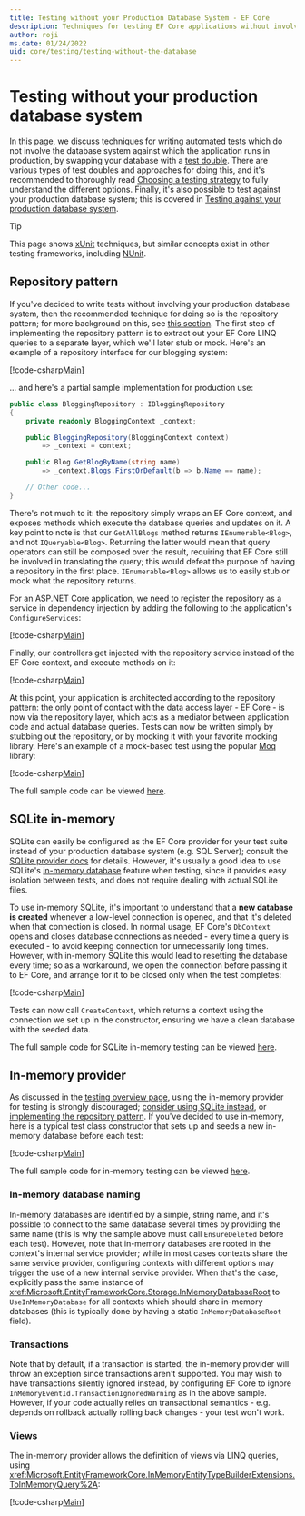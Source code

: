 ```yaml
---
title: Testing without your Production Database System - EF Core
description: Techniques for testing EF Core applications without involving  your production database system
author: roji
ms.date: 01/24/2022
uid: core/testing/testing-without-the-database
---
```

# Testing without your production database system

In this page, we discuss techniques for writing automated tests which do not involve the database system against which the application runs in production, by swapping your database with a [test double](https://en.wikipedia.org/wiki/Test_double). There are various types of test doubles and approaches for doing this, and it's recommended to thoroughly read [Choosing a testing strategy](xref:core/testing/choosing-a-testing-strategy) to fully understand the different options. Finally, it's also possible to test against your production database system; this is covered in [Testing against your production database system](xref:core/testing/testing-with-the-database).

> [!TIP]
> This page shows [xUnit](https://xunit.net/) techniques, but similar concepts exist in other testing frameworks, including [NUnit](https://nunit.org/).

## Repository pattern

If you've decided to write tests without involving your production database system, then the recommended technique for doing so is the repository pattern; for more background on this, see [this section](xref:core/testing/choosing-a-testing-strategy#repository-pattern). The first step of implementing the repository pattern is to extract out your EF Core LINQ queries to a separate layer, which we'll later stub or mock. Here's an example of a repository interface for our blogging system:

[!code-csharp[Main](../../../samples/core/Testing/BusinessLogic/IBloggingRepository.cs?name=IBloggingRepository)]

... and here's a partial sample implementation for production use:

```csharp
public class BloggingRepository : IBloggingRepository
{
    private readonly BloggingContext _context;

    public BloggingRepository(BloggingContext context)
        => _context = context;

    public Blog GetBlogByName(string name)
        => _context.Blogs.FirstOrDefault(b => b.Name == name);

    // Other code...
}
```

There's not much to it: the repository simply wraps an EF Core context, and exposes methods which execute the database queries and updates on it. A key point to note is that our `GetAllBlogs` method returns `IEnumerable<Blog>`, and not `IQueryable<Blog>`. Returning the latter would mean that query operators can still be composed over the result, requiring that EF Core still be involved in translating the query; this would defeat the purpose of having a repository in the first place. `IEnumerable<Blog>` allows us to easily stub or mock what the repository returns.

For an ASP.NET Core application, we need to register the repository as a service in dependency injection by adding the following to the application's `ConfigureServices`:

[!code-csharp[Main](../../../samples/core/Testing/BloggingWebApi/Startup.cs?name=RegisterRepositoryInDI)]

Finally, our controllers get injected with the repository service instead of the EF Core context, and execute methods on it:

[!code-csharp[Main](../../../samples/core/Testing/BloggingWebApi/Controllers/BloggingControllerWithRepository.cs?name=BloggingControllerWithRepository&highlight=8)]

At this point, your application is architected according to the repository pattern: the only point of contact with the data access layer - EF Core - is now via the repository layer, which acts as a mediator between application code and actual database queries. Tests can now be written simply by stubbing out the repository, or by mocking it with your favorite mocking library. Here's an example of a mock-based test using the popular [Moq](https://github.com/Moq/moq4) library:

[!code-csharp[Main](../../../samples/core/Testing/TestingWithoutTheDatabase/RepositoryBloggingControllerTest.cs?name=GetBlog)]

The full sample code can be viewed [here](https://github.com/dotnet/EntityFramework.Docs/blob/main/samples/core/Testing/TestingWithoutTheDatabase/RepositoryBloggingControllerTest.cs).

## SQLite in-memory

SQLite can easily be configured as the EF Core provider for your test suite instead of your production database system (e.g. SQL Server); consult the [SQLite provider docs](xref:core/providers/sqlite/index) for details. However, it's usually a good idea to use SQLite's [in-memory database](https://sqlite.org/inmemorydb.html) feature when testing, since it provides easy isolation between tests, and does not require dealing with actual SQLite files.

To use in-memory SQLite, it's important to understand that a **new database is created** whenever a low-level connection is opened, and that it's deleted when that connection is closed. In normal usage, EF Core's `DbContext` opens and closes database connections as needed - every time a query is executed - to avoid keeping connection for unnecessarily long times. However, with in-memory SQLite this would lead to resetting the database every time; so as a workaround, we open the connection before passing it to EF Core, and arrange for it to be closed only when the test completes:

[!code-csharp[Main](../../../samples/core/Testing/TestingWithoutTheDatabase/SqliteInMemoryBloggingControllerTest.cs?name=ConstructorAndDispose)]

Tests can now call `CreateContext`, which returns a context using the connection we set up in the constructor, ensuring we have a clean database with the seeded data.

The full sample code for SQLite in-memory testing can be viewed [here](https://github.com/dotnet/EntityFramework.Docs/blob/main/samples/core/Testing/TestingWithoutTheDatabase/SqliteInMemoryBloggingControllerTest.cs).

## In-memory provider

As discussed in the [testing overview page](xref:core/testing/choosing-a-testing-strategy#inmemory-as-a-database-fake), using the in-memory provider for testing is strongly discouraged; [consider using SQLite instead](#sqlite-in-memory), or [implementing the repository pattern](#repository-pattern). If you've decided to use in-memory, here is a typical test class constructor that sets up and seeds a new in-memory database before each test:

[!code-csharp[Main](../../../samples/core/Testing/TestingWithoutTheDatabase/InMemoryBloggingControllerTest.cs?name=Constructor)]

The full sample code for in-memory testing can be viewed [here](https://github.com/dotnet/EntityFramework.Docs/blob/main/samples/core/Testing/TestingWithoutTheDatabase/InMemoryBloggingControllerTest.cs).

### In-memory database naming

In-memory databases are identified by a simple, string name, and it's possible to connect to the same database several times by providing the same name (this is why the sample above must call `EnsureDeleted` before each test). However, note that in-memory databases are rooted in the context's internal service provider; while in most cases contexts share the same service provider, configuring contexts with different options may trigger the use of a new internal service provider. When that's the case, explicitly pass the same instance of <xref:Microsoft.EntityFrameworkCore.Storage.InMemoryDatabaseRoot> to `UseInMemoryDatabase` for all contexts which should share in-memory databases (this is typically done by having a static `InMemoryDatabaseRoot` field).

### Transactions

Note that by default, if a transaction is started, the in-memory provider will throw an exception since transactions aren't supported. You may wish to have transactions silently ignored instead, by configuring EF Core to ignore `InMemoryEventId.TransactionIgnoredWarning` as in the above sample. However, if your code actually relies on transactional semantics - e.g. depends on rollback actually rolling back changes - your test won't work.

### Views

The in-memory provider allows the definition of views via LINQ queries, using <xref:Microsoft.EntityFrameworkCore.InMemoryEntityTypeBuilderExtensions.ToInMemoryQuery%2A>:

[!code-csharp[Main](../../../samples/core/Testing/TestingWithoutTheDatabase/InMemoryBloggingControllerTest.cs?name=ToInMemoryQuery)]
